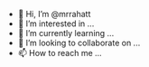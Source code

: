 - 👋 Hi, I’m @mrrahatt
- 👀 I’m interested in ...
- 🌱 I’m currently learning ...
- 💞️ I’m looking to collaborate on ...
- 📫 How to reach me ...

<!---
mrrahatt/mrrahatt is a ✨ special ✨ repository because its `README.md` (this file) appears on your GitHub profile.
You can click the Preview link to take a look at your changes.
--->
